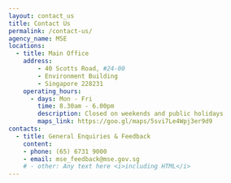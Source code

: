 ```yaml
---
layout: contact_us
title: Contact Us
permalink: /contact-us/
agency_name: MSE
locations:
  - title: Main Office
    address:
        - 40 Scotts Road, #24-00
        - Environment Building
        - Singapore 228231 
    operating_hours:
      - days: Mon - Fri
        time: 8.30am - 6.00pm
        description: Closed on weekends and public holidays
        maps_link: https://goo.gl/maps/5svi7Le4Wpj3er9d9
contacts:
  - title: General Enquiries & Feedback
    content:
    - phone: (65) 6731 9000
    - email: mse_feedback@mse.gov.sg
    # - other: Any text here <i>including HTML</i>
---
```


